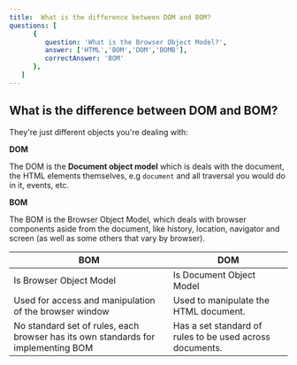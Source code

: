 ```yaml
---
title:  What is the difference between DOM and BOM?
questions: [
      {
         question: 'What is the Browser Object Model?',
         answer: ['HTML','BOM','DOM','BOMB'],
         correctAnswer: 'BOM'
      },
   ]
---
```

## What is the difference between DOM and BOM?

They're just different objects you're dealing with:

**DOM**

 The DOM is the **Document object model** which is deals with the document, the HTML elements themselves, e.g `document` and all traversal you would do in it, events, etc.

 **BOM**

 The BOM is the Browser Object Model, which deals with browser components aside from the document, like history, location, navigator and screen (as well as some others that vary by browser).

|BOM|DOM|
|--|--|
|Is Browser Object Model| Is Document Object Model |
|Used for access and manipulation of the browser window |Used to manipulate the HTML document.
|No standard set of rules, each browser has its own standards for implementing BOM | Has a set standard of rules to be used across documents.
